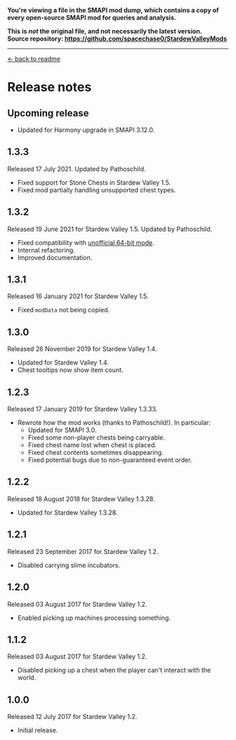 **You're viewing a file in the SMAPI mod dump, which contains a copy of every open-source SMAPI mod
for queries and analysis.**

**This is _not_ the original file, and not necessarily the latest version.**  
**Source repository: https://github.com/spacechase0/StardewValleyMods**

----

﻿[← back to readme](README.md)

# Release notes
## Upcoming release
* Updated for Harmony upgrade in SMAPI 3.12.0.

## 1.3.3
Released 17 July 2021. Updated by Pathoschild.

* Fixed support for Stone Chests in Stardew Valley 1.5.
* Fixed mod partially handling unsupported chest types.

## 1.3.2
Released 19 June 2021 for Stardew Valley 1.5. Updated by Pathoschild.

* Fixed compatibility with [unofficial 64-bit mode](https://stardewvalleywiki.com/Modding:Migrate_to_64-bit_on_Windows).
* Internal refactoring.
* Improved documentation.

## 1.3.1
Released 16 January 2021 for Stardew Valley 1.5.

* Fixed `modData` not being copied.

## 1.3.0
Released 26 November 2019 for Stardew Valley 1.4.

* Updated for Stardew Valley 1.4.
* Chest tooltips now show item count.

## 1.2.3
Released 17 January 2019 for Stardew Valley 1.3.33.

* Rewrote how the mod works (thanks to Pathoschild!). In particular:
  * Updated for SMAPI 3.0.
  * Fixed some non-player chests being carryable.
  * Fixed chest name lost when chest is placed.
  * Fixed chest contents sometimes disappearing.
  * Fixed potential bugs due to non-guaranteed event order.

## 1.2.2
Released 18 August 2018 for Stardew Valley 1.3.28.

* Updated for Stardew Valley 1.3.28.

## 1.2.1
Released 23 September 2017 for Stardew Valley 1.2.

* Disabled carrying slime incubators.

## 1.2.0
Released 03 August 2017 for Stardew Valley 1.2.

* Enabled picking up machines processing something.

## 1.1.2
Released 03 August 2017 for Stardew Valley 1.2.

* Disabled picking up a chest when the player can't interact with the world.

## 1.0.0
Released 12 July 2017 for Stardew Valley 1.2.

* Initial release.
